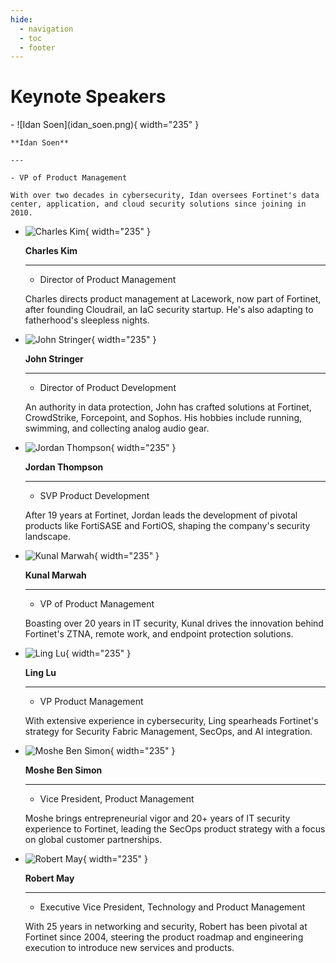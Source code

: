 ```yaml
---
hide:
  - navigation
  - toc
  - footer
---
```


# Keynote Speakers

<div class="grid cards" markdown>
-   ![Idan Soen](idan_soen.png){ width="235" }

    **Idan Soen**

    ---

    - VP of Product Management

    With over two decades in cybersecurity, Idan oversees Fortinet's data center, application, and cloud security solutions since joining in 2010.

-   ![Charles Kim](charles_kim.png){ width="235" }

    **Charles Kim**

    ---

    - Director of Product Management

    Charles directs product management at Lacework, now part of Fortinet, after founding Cloudrail, an IaC security startup. He's also adapting to fatherhood's sleepless nights.

-   ![John Stringer](john-stringer.png){ width="235" }

    **John Stringer**

    ---

    - Director of Product Development

    An authority in data protection, John has crafted solutions at Fortinet, CrowdStrike, Forcepoint, and Sophos. His hobbies include running, swimming, and collecting analog audio gear.

-   ![Jordan Thompson](jordan-thompson.png){ width="235" }

    **Jordan Thompson**

    ---

    - SVP Product Development

    After 19 years at Fortinet, Jordan leads the development of pivotal products like FortiSASE and FortiOS, shaping the company's security landscape.

-   ![Kunal Marwah](kunal-marwah.png){ width="235" }

    **Kunal Marwah**

    ---

    - VP of Product Management

    Boasting over 20 years in IT security, Kunal drives the innovation behind Fortinet's ZTNA, remote work, and endpoint protection solutions.

-   ![Ling Lu](ling-lu.png){ width="235" }

    **Ling Lu**

    ---

    - VP Product Management

    With extensive experience in cybersecurity, Ling spearheads Fortinet's strategy for Security Fabric Management, SecOps, and AI integration.

-   ![Moshe Ben Simon](moshe-simon.png){ width="235" }

    **Moshe Ben Simon**

    ---

    - Vice President, Product Management

    Moshe brings entrepreneurial vigor and 20+ years of IT security experience to Fortinet, leading the SecOps product strategy with a focus on global customer partnerships.

-   ![Robert May](robert-may.png){ width="235" }

    **Robert May**

    ---

    - Executive Vice President, Technology and Product Management

    With 25 years in networking and security, Robert has been pivotal at Fortinet since 2004, steering the product roadmap and engineering execution to introduce new services and products.

</div>

<link rel="stylesheet" href="/landing-page.css">
